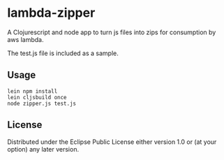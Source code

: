 # lambda-zipper

A Clojurescript and node app to turn js files into zips for consumption by aws lambda.

The test.js file is included as a sample.

## Usage

```
lein npm install
lein cljsbuild once
node zipper.js test.js
```

## License

Distributed under the Eclipse Public License either version 1.0 or (at
your option) any later version.
